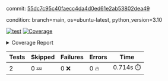 commit: [55dc7c95c40faecc4da4d0ed61e2ab53802dea49](https://github.com/rcmdnk/dynamic-typer/tree/55dc7c95c40faecc4da4d0ed61e2ab53802dea49)

condition: branch=main, os=ubuntu-latest, python_version=3.10

[![test](https://github.com/rcmdnk/dynamic-typer/actions/workflows/test.yml/badge.svg)](https://github.com/rcmdnk/dynamic-typer/actions/runs/12488173823)
<a href="https://github.com/rcmdnk/dynamic-typer/blob/55dc7c95c40faecc4da4d0ed61e2ab53802dea49/README.md"><img alt="Coverage" src="https://img.shields.io/badge/Coverage-100%25-brightgreen.svg" /></a><details><summary>Coverage Report </summary><table><tr><th>File</th><th>Stmts</th><th>Miss</th><th>Cover</th></tr><tbody><tr><td><b>TOTAL</b></td><td><b>4</b></td><td><b>0</b></td><td><b>100%</b></td></tr></tbody></table></details>

| Tests | Skipped | Failures | Errors | Time |
| ----- | ------- | -------- | -------- | ------------------ |
| 2 | 0 :zzz: | 0 :x: | 0 :fire: | 0.714s :stopwatch: |

